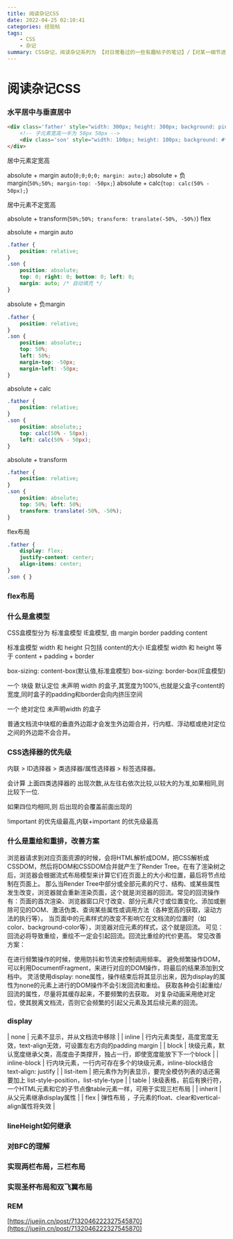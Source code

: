 ```yaml
---
title: 阅读杂记CSS
date: 2022-04-25 02:10:41
categories: 经验帖
tags:
    - CSS
    - 杂记
summary: CSS杂记，阅读杂记系列为 【对日常看过的一些有趣帖子的笔记】/【对某一细节进行搜索深入了解后的分析】/【对某一技术原理架构分析后的脑图】，总贴记录 待研究的知识点 及 小知识点，分贴记录大知识点
---
```


# 阅读杂记CSS

### 水平居中与垂直居中
```html
<div class='father' style="width: 300px; height: 300px; background: pink;">
    <!-- 子元素宽高一半为 50px 50px -->
    <div class='son' style="width: 100px; height: 100px; background: #ff00dd;"></div>
</div>
```
居中元素定宽高

absolute + margin auto(`0;0;0;0; margin: auto;`)
absolute + 负margin(`50%;50%; margin-top: -50px;`)
absolute + calc(`top: calc(50% - 50px);`)

居中元素不定宽高

absolute + transform(`50%;50%; transform: translate(-50%, -50%)`)
flex

absolute + margin auto
```css
.father {
    position: relative;
}
.son {
    position: absolute;
    top: 0; right: 0; bottom: 0; left: 0;
    margin: auto; /* 自动填充 */
}
```

absolute + 负margin
```css
.father {
    position: relative;
}
.son {
    position: absolute;;
    top: 50%;
    left: 50%;
    margin-top: -50px;
    margin-left: -50px;
}
```

absolute + calc
```css
.father {
    position: relative;
}
.son {
    position: absolute;;
    top: calc(50% - 50px);
    left: calc(50% - 50px);
}
```

absolute + transform
```css
.father {
    position: relative;
}
.son {
    position: absolute;
    top: 50%; left: 50%;
    transform: translate(-50%, -50%);
}
```

flex布局
```css
.father {
    display: flex;
    justify-content: center;
    align-items: center;
}
.son { }
```

### flex布局




### 什么是盒模型

CSS盒模型分为 标准盒模型 IE盒模型, 由 margin border padding content

标准盒模型 width 和 height 只包括 content的大小
IE盒模型 width 和 height 等于 content + padding + border

box-sizing: content-box(默认值,标准盒模型)
box-sizing: border-box(IE盒模型)

一个 块级 默认定位 未声明 width 的盒子,其宽度为100%,也就是父盒子content的宽度,同时盒子的padding和border会向内挤压空间

一个 绝对定位 未声明width 的盒子

普通文档流中块框的垂直外边距才会发生外边距合并，行内框、浮动框或绝对定位之间的外边距不会合并。

### CSS选择器的优先级

内联 > ID选择器 > 类选择器/属性选择器 > 标签选择器。

会计算 上面四类选择器的 出现次数,从左往右依次比较,以较大的为准,如果相同,则比较下一位.

如果四位均相同,则 后出现的会覆盖前面出现的

!important 的优先级最高,内联+important 的优先级最高

### 什么是重绘和重排，改善方案
浏览器请求到对应页面资源的时候，会将HTML解析成DOM，把CSS解析成CSSDOM，然后将DOM和CSSDOM合并就产生了Render Tree。在有了渲染树之后，浏览器会根据流式布局模型来计算它们在页面上的大小和位置，最后将节点绘制在页面上。
那么当Render Tree中部分或全部元素的尺寸、结构、或某些属性发生改变，浏览器就会重新渲染页面，这个就是浏览器的回流。常见的回流操作有：页面的首次渲染、浏览器窗口尺寸改变、部分元素尺寸或位置变化、添加或删除可见的DOM、激活伪类、查询某些属性或调用方法（各种宽高的获取，滚动方法的执行等）。
当页面中的元素样式的改变不影响它在文档流的位置时（如color、background-color等），浏览器对应元素的样式，这个就是回流。
可见：回流必将导致重绘，重绘不一定会引起回流。回流比重绘的代价更高。
常见改善方案：

在进行频繁操作的时候，使用防抖和节流来控制调用频率。
避免频繁操作DOM，可以利用DocumentFragment，来进行对应的DOM操作，将最后的结果添加到文档中。
灵活使用display: none属性，操作结束后将其显示出来，因为display的属性为none的元素上进行的DOM操作不会引发回流和重绘。
获取各种会引起重绘/回流的属性，尽量将其缓存起来，不要频繁的去获取。
对复杂动画采用绝对定位，使其脱离文档流，否则它会频繁的引起父元素及其后续元素的回流。

### display

| none          |    元素不显示，并从文档流中移除  | 
| inline        |    行内元素类型，高度宽度无效，text-align无效，可设置左右方向的padding margin  |
| block	        |    块级元素，默认宽度继承父类，高度由子类撑开，独占一行，即使宽度能放下下一个block |
| inline-block  |	 行内块元素，一行内可存在多个的块级元素，inline-block结合text-align: justify  |
| list-item	    |    把元素作为列表显示，要完全模仿列表的话还需要加上 list-style-position，list-style-type  |
| table	        |   块级表格，前后有换行符，一个HTML元素和它的子节点像table元素一样，可用于实现三栏布局   |
| inherit	    |    从父元素继承display属性   |
| flex    	    |    弹性布局 ，子元素的float、clear和vertical-align属性将失效  |

### lineHeight如何继承


### 对BFC的理解

### 实现两栏布局，三栏布局

### 实现圣杯布局和双飞翼布局


### REM
[https://juejin.cn/post/7132046222327545870](https://juejin.cn/post/7132046222327545870)